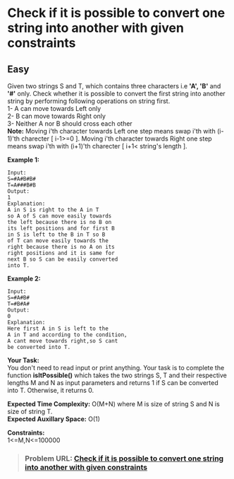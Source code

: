 # **Check if it is possible to convert one string into another with given constraints**

## **Easy**

Given two strings S and T, which contains three characters i.e **'A', 'B'** and **'#'** only. Check whether it is possible to convert the first string into another string by performing following operations on string first.  
1- A can move towards Left only  
2- B can move towards Right only  
3- Neither A nor B should cross each other  
**Note:** Moving i'th character towards Left one step means swap i'th with (i-1)'th charecter \[ i-1&gt;=0 \]. Moving i'th character towards Right one step means swap i'th with (i+1)'th charecter \[ i+1&lt; string's length \].

**Example 1:**

```
Input:
S=#A#B#B#
T=A###B#B
Output:
1
Explanation:
A in S is right to the A in T
so A of S can move easily towards
the left because there is no B on
its left positions and for first B
in S is left to the B in T so B
of T can move easily towards the
right because there is no A on its
right positions and it is same for
next B so S can be easily converted
into T.
```

**Example 2:**

```
Input:
S=#A#B#
T=#B#A#
Output:
0
Explanation:
Here first A in S is left to the
A in T and according to the condition,
A cant move towards right,so S cant
be converted into T.
```

**Your Task:**  
You don't need to read input or print anything. Your task is to complete the function **isItPossible()** which takes the two strings S, T and their respective lengths M and N as input parameters and returns 1 if S can be converted into T. Otherwise, it returns 0.

**Expected Time Complexity:** O(M+N) where M is size of string S and N is size of string T.  
**Expected Auxillary Space:** O(1)

**Constraints:**  
1&lt;=M,N&lt;=100000

> ### **Problem URL: [Check if it is possible to convert one string into another with given constraints](https://practice.geeksforgeeks.org/problems/check-if-it-is-possible-to-convert-one-string-into-another-with-given-constraints4116/1)**
